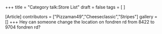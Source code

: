 +++
title = "Category talk:Store List"
draft = false
tags = [ ]

[Article]
contributors = ["Pizzaman49","Cheeseclassic","Stripes"]
gallery = []
+++
Hey can someone change the location on fondren rd from 8422 to 9704 fondren rd?
